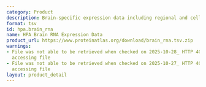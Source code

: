 ```yaml
---
category: Product
description: Brain-specific expression data including regional and cellular distribution
format: tsv
id: hpa.brain_rna
name: HPA Brain RNA Expression Data
product_url: https://www.proteinatlas.org/download/brain_rna.tsv.zip
warnings:
- File was not able to be retrieved when checked on 2025-10-28_ HTTP 404 error when
  accessing file
- File was not able to be retrieved when checked on 2025-10-27_ HTTP 404 error when
  accessing file
layout: product_detail
---
```

